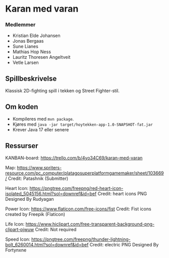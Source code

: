 # Karan med varan

### Medlemmer

- Kristian Elde Johansen
- Jonas Bergaas
- Sune Lianes
- Mathias Hop Ness
- Lauritz Thoresen Angeltveit
- Vetle Larsen

## Spillbeskrivelse

Klassisk 2D-fighting spill i tekken og Street Fighter-stil.

## Om koden

- Kompileres med `mvn package`.
- Kjøres med `java -jar target/hoytekken-app-1.0-SNAPSHOT-fat.jar`
- Krever Java 17 eller senere

## Ressurser

KANBAN-board:
https://trello.com/b/4yo34C69/karan-med-varan

Map:
https://www.spriters-resource.com/pc_computer/platagosuperplatformgamemaker/sheet/103669/
Credit: Patashnik (Submitter)

Heart Icon:
https://pngtree.com/freepng/red-heart-icon-isolated_5045156.html?sol=downref&id=bef
Credit: heart icons PNG Designed By Rudyagan

Power Icon:
https://www.flaticon.com/free-icons/fist 
Credit: Fist icons created by Freepik (Flaticon)

Life Icon: 
https://www.hiclipart.com/free-transparent-background-png-clipart-pjwuw
Credit: Not required

Speed Icon:
https://pngtree.com/freepng/thunder-lightning-bolt_6260014.html?sol=downref&id=bef
Credit: electric PNG Designed By Fortynxne 
